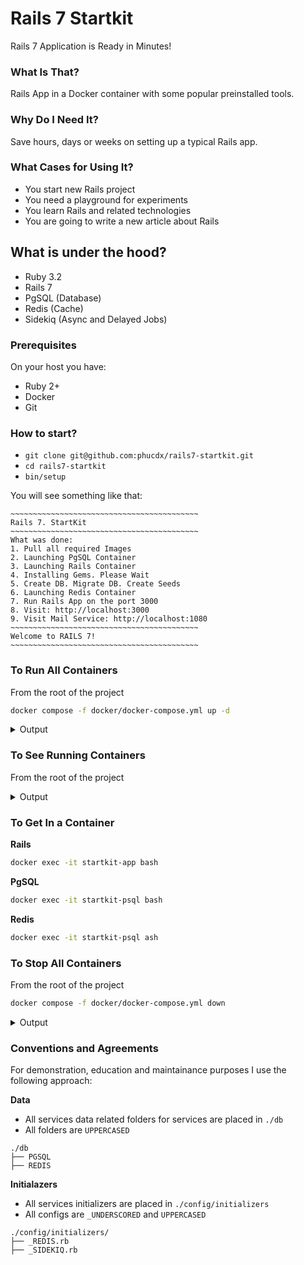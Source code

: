 # Rails 7 Startkit

Rails 7 Application is Ready in Minutes!

### What Is That?

Rails App in a Docker container with some popular preinstalled tools.

### Why Do I Need It?

Save hours, days or weeks on setting up a typical Rails app.

### What Cases for Using It?

- You start new Rails project
- You need a playground for experiments
- You learn Rails and related technologies
- You are going to write a new article about Rails

## What is under the hood?

- Ruby 3.2
- Rails 7
- PgSQL (Database)
- Redis (Cache)
- Sidekiq (Async and Delayed Jobs)

### Prerequisites

On your host you have:

- Ruby 2+
- Docker
- Git

### How to start?
- `git clone git@github.com:phucdx/rails7-startkit.git`
- `cd rails7-startkit`
- `bin/setup`

You will see something like that:

```
~~~~~~~~~~~~~~~~~~~~~~~~~~~~~~~~~~~~~~~~~~
Rails 7. StartKit
~~~~~~~~~~~~~~~~~~~~~~~~~~~~~~~~~~~~~~~~~~
What was done:
1. Pull all required Images
2. Launching PgSQL Container
3. Launching Rails Container
4. Installing Gems. Please Wait
5. Create DB. Migrate DB. Create Seeds
6. Launching Redis Container
7. Run Rails App on the port 3000
8. Visit: http://localhost:3000
9. Visit Mail Service: http://localhost:1080
~~~~~~~~~~~~~~~~~~~~~~~~~~~~~~~~~~~~~~~~~~
Welcome to RAILS 7!
~~~~~~~~~~~~~~~~~~~~~~~~~~~~~~~~~~~~~~~~~~
```

### To Run All Containers

From the root of the project

```sh
docker compose -f docker/docker-compose.yml up -d
```

<details>
  <summary>Output</summary>

```sh
[+] Running 3/3
  ⠿ Container startkit-redis   Running
  ⠿ Container startkit-psql    Running
  ⠿ Container startkit-app     Running
```
</details>

### To See Running Containers

From the root of the project

<details>
  <summary>Output</summary>

```sh
docker ps --format 'table {{.Names}}\t{{.ID}}\t{{.Image}}\t{{.Ports}}'
```

```
NAMES               CONTAINER ID        IMAGE                    PORTS
startkit-app        93a525316a87        rails7-startkit_app      0.0.0.0:3000->3000/tcp
startkit-redis      a9b68f61459d        redis:7.0.5-alpine       6379/tcp
startkit-psql       46ca3f7f0572        postgres:15.1-bullseye   0.0.0.0:5432->5432/tcp
```
</details>

### To Get In a Container

**Rails**

```sh
docker exec -it startkit-app bash
```

**PgSQL**

```sh
docker exec -it startkit-psql bash
```

**Redis**

```sh
docker exec -it startkit-psql ash
```

### To Stop All Containers

From the root of the project

```sh
docker compose -f docker/docker-compose.yml down
```

<details>
  <summary>Output</summary>

```sh
[+] Running 3/3
  ⠿ Container rails7app-redis-1   Removed
  ⠿ Container rails7app-psql-1    Removed
  ⠿ Container rails7app-rails-1   Removed
```
</details>

### Conventions and Agreements

For demonstration, education and maintainance purposes I use the following approach:

**Data**

- All services data related folders for services are placed in `./db`
- All folders are `UPPERCASED`

```
./db
├── PGSQL
├── REDIS
```

**Initialazers**

- All services initializers are placed in `./config/initializers`
- All configs are `_UNDERSCORED` and `UPPERCASED`

```
./config/initializers/
├── _REDIS.rb
├── _SIDEKIQ.rb
```
